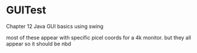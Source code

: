 # GUITest
Chapter 12
Java GUI basics using swing

most of these appear with specific picel coords for a 4k monitor. but they all appear so it should be nbd
